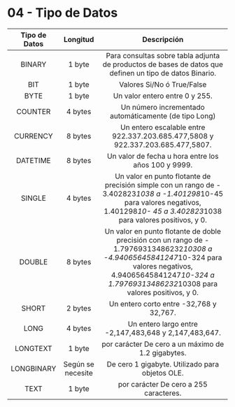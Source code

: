 # 04 - Tipo de Datos

|Tipo de Datos	|Longitud|	Descripción|
|:-------:|:-------:|:-------:|
|BINARY|1 byte |Para consultas sobre tabla adjunta de productos de bases de datos que definen un tipo de datos Binario.|
|BIT	|1 byte|	Valores Si/No ó True/False|
|BYTE	|1 byte|	Un valor entero entre 0 y 255.|
|COUNTER	|4 bytes|	Un número incrementado automáticamente (de tipo Long)
|CURRENCY	|8 bytes|	Un entero escalable entre 922.337.203.685.477,5808 y 922.337.203.685.477,5807.|
|DATETIME	|8 bytes|	Un valor de fecha u hora entre los años 100 y 9999.|
|SINGLE	|4 bytes|	Un valor en punto flotante de precisión simple con un rango de - 3.402823*1038 a -1.401298*10-45 para valores negativos, 1.401298*10- 45 a 3.402823*1038 para valores positivos, y 0.|
|DOUBLE	|8 bytes|	Un valor en punto flotante de doble precisión con un rango de - 1.79769313486232*10308 a -4.94065645841247*10-324 para valores negativos, 4.94065645841247*10-324 a 1.79769313486232*10308 para valores positivos, y 0.|
|SHORT	|2 bytes|	Un entero corto entre -32,768 y 32,767.|
|LONG	|4 bytes|	Un entero largo entre -2,147,483,648 y 2,147,483,647.|
|LONGTEXT	|1 byte| por carácter	De cero a un máximo de 1.2 gigabytes.|
|LONGBINARY	|Según se necesite|	De cero 1 gigabyte. Utilizado para objetos OLE.|
|TEXT	|1 byte| por carácter	De cero a 255 caracteres.|
